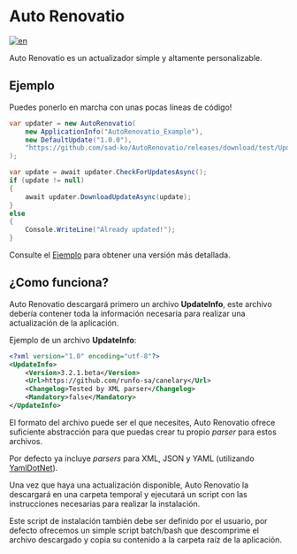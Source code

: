 # Auto Renovatio

[![en](https://img.shields.io/badge/lang-en-blue.svg)](./README.md)

Auto Renovatio es un actualizador simple y altamente personalizable.

## Ejemplo

Puedes ponerlo en marcha con unas pocas líneas de código!

```C#
var updater = new AutoRenovatio(
    new ApplicationInfo("AutoRenovatio_Example"),
    new DefaultUpdate("1.0.0"),
    "https://github.com/sad-ko/AutoRenovatio/releases/download/test/UpdateInfo.xml"
);

var update = await updater.CheckForUpdatesAsync();
if (update != null)
{
    await updater.DownloadUpdateAsync(update);
}
else
{
    Console.WriteLine("Already updated!");
}
```

Consulte el [Ejemplo](https://github.com/sad-ko/AutoRenovatio/tree/main/AutoRenovatio-Example) para obtener una versión más detallada.

## ¿Como funciona?

Auto Renovatio descargará primero un archivo **UpdateInfo**, este archivo debería contener toda la información necesaria para realizar una actualización de la aplicación.

Ejemplo de un archivo **UpdateInfo**:

```xml
<?xml version="1.0" encoding="utf-8"?>
<UpdateInfo>
	<Version>3.2.1.beta</Version>
	<Url>https://github.com/runfo-sa/canelary</Url>
	<Changelog>Tested by XML parser</Changelog>
	<Mandatory>false</Mandatory>
</UpdateInfo>
```

El formato del archivo puede ser el que necesites, Auto Renovatio ofrece suficiente abstracción para que puedas crear tu propio _parser_ para estos archivos.

Por defecto ya incluye _parsers_ para XML, JSON y YAML (utilizando [YamlDotNet](https://github.com/aaubry/YamlDotNet)).

Una vez que haya una actualización disponible, Auto Renovatio la descargará en una carpeta temporal y ejecutará un script con las instrucciones necesarias para realizar la instalación.

Este script de instalación también debe ser definido por el usuario, por defecto ofrecemos un simple script batch/bash que descomprime el archivo descargado y copia su contenido a la carpeta raíz de la aplicación.
